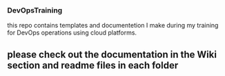 ### DevOpsTraining
this repo contains templates and documentetion I make during my training for DevOps operations using cloud platforms.
## please check out the documentation in the Wiki section and readme files in each folder 
